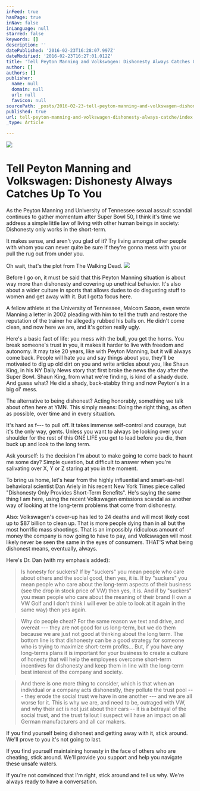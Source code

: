 ```yaml
---
inFeed: true
hasPage: true
inNav: false
inLanguage: null
starred: false
keywords: []
description: ''
datePublished: '2016-02-23T16:28:07.997Z'
dateModified: '2016-02-23T16:27:01.012Z'
title: 'Tell Peyton Manning and Volkswagen: Dishonesty Always Catches Up To You'
author: []
authors: []
publisher:
  name: null
  domain: null
  url: null
  favicon: null
sourcePath: _posts/2016-02-23-tell-peyton-manning-and-volkswagen-dishonesty-always-catche.md
published: true
url: tell-peyton-manning-and-volkswagen-dishonesty-always-catche/index.html
_type: Article

---
```

![](https://the-grid-user-content.s3-us-west-2.amazonaws.com/9705932e-845f-4b57-b5f2-27232153af3e.jpg)

# Tell Peyton Manning and Volkswagen: Dishonesty Always Catches Up To You

As the Peyton Manning and University of Tennessee sexual assault scandal continues to gather momentum after Super Bowl 50, I think it's time we address a simple little law of living with other human beings in society: Dishonesty only works in the short-term. 

It makes sense, and aren't you glad of it? Try living amongst other people with whom you can never quite be sure if they're gonna mess with you or pull the rug out from under you. 

Oh wait, that's the plot from The Walking Dead. ![](https://the-grid-user-content.s3-us-west-2.amazonaws.com/6f624028-5ae0-452b-9bd1-19996f992510.jpg)

Before I go on, it must be said that this Peyton Manning situation is about way more than dishonesty and covering up unethical behavior. It's also about a wider culture in sports that allows dudes to do disgusting stuff to women and get away with it. But I gotta focus here. 

A fellow athlete at the University of Tennessee, Malcom Saxon, even wrote Manning a letter in 2002 pleading with him to tell the truth and restore the reputation of the trainer he allegedly rubbed his balls on. He didn't come clean, and now here we are, and it's gotten really ugly. 

Here's a basic fact of life: you mess with the bull, you get the horns. You break someone's trust in you, it makes it harder to live with freedom and autonomy. It may take 20 years, like with Peyton Manning, but it will always come back. People will hate you and say things about you, they'll be motivated to dig up old dirt on you and write articles about you, like Shaun King, in his NY Daily News story that first broke the news the day after the Super Bowl. Shaun King, from what we're finding, is kind of a shady dude. And guess what? He did a shady, back-stabby thing and now Peyton's in a big ol' mess. 

The alternative to being dishonest? Acting honorably, something we talk about often here at YMN. This simply means:
Doing the right thing, as often as possible, over time and in every situation. 

It's hard as f--- to pull off. It takes immense self-control and courage, but it's the only way, gents. Unless you want to always be looking over your shoulder for the rest of this ONE LIFE you get to lead before you die, then buck up and look to the long term. 

Ask yourself:
Is the decision I'm about to make going to come back to haunt me some day?
Simple question, but difficult to answer when you're salivating over X, Y or Z staring at you in the moment. 

To bring us home, let's hear from the highly influential and smart-as-hell behavioral scientist Dan Ariely in his recent New York Times piece called "Dishonesty Only Provides Short-Term Benefits".
He's saying the same thing I am here, using the recent Volkswagen emissions scandal as another way of looking at the long-term problems that come from dishonesty. 

Also: Volkswagen's cover-up has led to 24 deaths and will most likely cost up to $87 billion to clean up. That is more people dying than in all but the most horrific mass shootings. That is an impossibly ridiculous amount of money the company is now going to have to pay, and Volkswagen will most likely never be seen the same in the eyes of consumers.
THAT'S what being dishonest means, eventually, always. 

Here's Dr. Dan (with my emphasis added): 
> 
> Is honesty for suckers? If by "suckers" you mean people who care about others and the social good, then yes, it is. If by "suckers" you mean people who care about the long-term aspects of their business (see the drop in stock price of VW) then yes, it is. And if by "suckers" you mean people who care about the meaning of their brand (I own a VW Golf and I don't think I will ever be able to look at it again in the same way) then yes again. 

> Why do people cheat? For the same reason we text and drive, and overeat --- they are not good for us long-term, but we do them because we are just not good at thinking about the long term.
> The bottom line is that dishonesty can be a good strategy for someone who is trying to maximize short-term profits... But, if you have any long-terms plans it is important for your business to create a culture of honesty that will help the employees overcome short-term incentives for dishonesty and keep them in line with the long-term best interest of the company and society. 

> And there is one more thing to consider, which is that when an individual or a company acts dishonestly, they pollute the trust pool --- they erode the social trust we have in one another --- and we are all worse for it. This is why we are, and need to be, outraged with VW, and why their act is not just about their cars -- it is a betrayal of the social trust, and the trust fallout I suspect will have an impact on all German manufacturers and all car makers. 

If you find yourself being dishonest and getting away with it, stick around. We'll prove to you it's not going to last. 

If you find yourself maintaining honesty in the face of others who are cheating, stick around. We'll provide you support and help you navigate these unsafe waters. 

If you're not convinced that I'm right, stick around and tell us why. We're always ready to have a conversation.